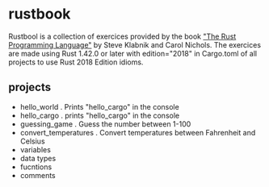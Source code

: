 # rustbook
Rustbool is a collection of exercices provided by the book ["The Rust Programming Language"](https://doc.rust-lang.org/book/title-page.html) by Steve Klabnik and Carol Nichols.
The exercices are made using Rust 1.42.0 or later with edition="2018" in Cargo.toml of all projects to use Rust 2018 Edition idioms. 

## projects

- hello_world . Prints "hello_cargo" in the console
- hello_cargo . prints "hello_cargo" in the console
- guessing_game . Guess the number between 1-100
- convert_temperatures . Convert temperatures between Fahrenheit and Celsius
- variables
- data types
- fucntions
- comments